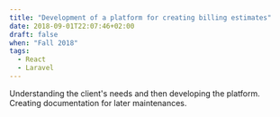 ```yaml
---
title: "Development of a platform for creating billing estimates"
date: 2018-09-01T22:07:46+02:00
draft: false
when: "Fall 2018"
tags:
  - React
  - Laravel
---
```


Understanding the client's needs and then developing the platform. Creating documentation for later
maintenances.

